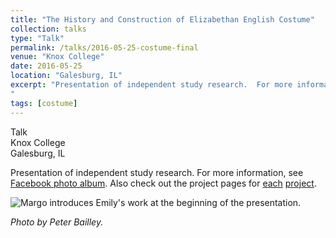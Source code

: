 ```yaml
---
title: "The History and Construction of Elizabethan English Costume"
collection: talks
type: "Talk"
permalink: /talks/2016-05-25-costume-final
venue: "Knox College"
date: 2016-05-25
location: "Galesburg, IL"
excerpt: "Presentation of independent study research.  For more information, see [Facebook photo album](https://www.facebook.com/media/set/?set=a.1026541277438073.1073741828.100002466328041&type=1&l=8758bc5f76).  Also check out the project pages for [each](https://emhastings.github.io/costuming/ind-study-gown/) [project](https://emhastings.github.io/costuming/red-kirtle/).  
"
tags: [costume]
---
```


Talk  
Knox College  
Galesburg, IL  

Presentation of independent study research.  For more information, see [Facebook photo album](https://www.facebook.com/media/set/?set=a.1026541277438073.1073741828.100002466328041&amp;type=1&amp;l=8758bc5f76).  Also check out the project pages for [each](https://emhastings.github.io/costuming/ind-study-gown/) [project](https://emhastings.github.io/costuming/red-kirtle/).

![Margo introduces Emily&apos;s work at the beginning of the presentation.](https://emhastings.github.io/images/final-gown.jpg)

_Photo by Peter Bailley._
